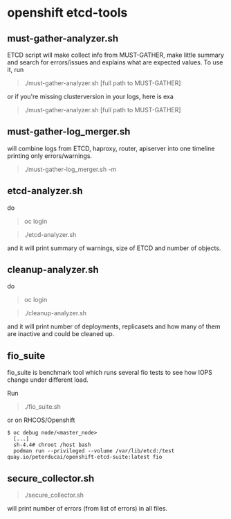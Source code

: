 # openshift etcd-tools

## must-gather-analyzer.sh

ETCD script will make collect info from MUST-GATHER, make little summary and search for errors/issues and explains what are expected values.
To use it, run

> ./must-gather-analyzer.sh [full path to MUST-GATHER]

or if you're missing clusterversion in your logs, here is exa

> ./must-gather-analyzer.sh [full path to MUST-GATHER]   



## must-gather-log_merger.sh

will combine logs from ETCD, haproxy, router, apiserver into one timeline printing only errors/warnings.

> ./must-gather-log_merger.sh -m <full path to MUST-GATHER>

## etcd-analyzer.sh

do 

> oc login

> ./etcd-analyzer.sh

and it will print summary of warnings, size of ETCD and number of objects.

## cleanup-analyzer.sh

do 

> oc login

> ./cleanup-analyzer.sh

and it will print number of deployments, replicasets and how many of them are inactive and could be cleaned up.

## fio_suite

fio_suite is benchmark tool which runs several fio tests to see how IOPS change under different load.

Run

> ./fio_suite.sh

or on RHCOS/Openshift

```
$ oc debug node/<master_node>
  [...]
  sh-4.4# chroot /host bash
  podman run --privileged --volume /var/lib/etcd:/test quay.io/peterducai/openshift-etcd-suite:latest fio
```

## secure_collector.sh

> ./secure_collector.sh <path to Must-gather or folder with logs>

will print number of errors (from list of errors) in all files.

<!-- 
> FOLLOWING TEXT IS OUTDATED AND NEED FIXES

tools to troubleshoot ETCD on Openshift 4

For easy use of container you can create alias for openshift-etcd-suite

> alias oes="podman run --volume /$(pwd):/test:Z quay.io/peterducai/openshift-etcd-suite:latest"

to build container just run

> buildah bud -t openshift-etcd-suite:latest .

*IMPORTANT*: latest version requires gnuplot and will create <timestamp> folder (with generated charts) in HOME.

## etcd.sh script

ETCD script will make collect info from ETCD pods, make little summary and search for errors/issues and explains what are expected values.

Fastest way to use it with must-gather is 

```
alias etcdcheck='podman run --privileged --volume /$(pwd):/test quay.io/peterducai/openshift-etcd-suite:latest etcd '
etcdcheck /test/<path to must-gather>
```

**You dont have to use full path, but /test/ is important**

You can either do *oc login* and then run

> chmod +x etcd.sh && ./etcd.sh

> ./etcd.sh /\<path-to-must-gather\>

or 

> podman run --privileged --volume /$(pwd):/test quay.io/peterducai/openshift-etcd-suite:latest etcd /test/\<path-to-must-gather\>


## fio_suite

fio_suite is benchmark tool which runs several fio tests to see how IOPS change under different load.

Run

> ./fio_suite.sh

or thru podman/docker

> podman run --volume /$(pwd):/test:Z quay.io/peterducai/openshift-etcd-suite:latest fio

but on RHCOS run

> podman run --privileged --volume /$(pwd):/test quay.io/peterducai/openshift-etcd-suite:latest fio

or to benchmark disk where ETCD resides

> podman run --privileged --volume /var/lib/etcd:/test quay.io/peterducai/openshift-etcd-suite:latest fio

**NOTE:** don't run it in / or /home/user as its top folder and you get Selinux error

```
podman run --privileged --volume /$(pwd):/test quay.io/peterducai/openshift-etcd-suite:latest fio
FIO SUITE version 0.1
 
WARNING: this test will run for several minutes without any progress! Please wait until it finish!
 
- [MAX CONCURRENT READ] ---
This job is a read-heavy workload with lots of parallelism that is likely to show off the device's best throughput:
 
  read: IOPS=4282, BW=268MiB/s (281MB/s)(1024MiB/3826msec)
  read: IOPS=3760, BW=235MiB/s (246MB/s)(200MiB/851msec)
- [REQUEST OVERHEAD AND SEEK TIMES] ---
This job is a latency-sensitive workload that stresses per-request overhead and seek times. Random reads.
 
  read: IOPS=258k, BW=1009MiB/s (1058MB/s)(1024MiB/1015msec)
  read: IOPS=263k, BW=1026MiB/s (1075MB/s)(200MiB/195msec)
 
- [SEQUENTIAL IOPS UNDER DIFFERENT READ/WRITE LOAD] ---
 
-- [ SINGLE JOB, 70% read, 30% write] --
 
  write: IOPS=41.6k, BW=162MiB/s (170MB/s)(308MiB/1894msec); 0 zone resets
  write: IOPS=42.5k, BW=166MiB/s (174MB/s)(59.9MiB/361msec); 0 zone resets
-- [ SINGLE JOB, 30% read, 70% write] --
 
  write: IOPS=35.7k, BW=139MiB/s (146MB/s)(140MiB/1002msec); 0 zone resets
  write: IOPS=35.4k, BW=138MiB/s (145MB/s)(715MiB/5171msec); 0 zone resets
-- [ 8 PARALLEL JOBS, 70% read, 30% write] --
 
  write: IOPS=5662, BW=22.1MiB/s (23.2MB/s)(91.4MiB/4130msec); 0 zone resets
  write: IOPS=5632, BW=22.0MiB/s (23.1MB/s)(59.6MiB/2708msec); 0 zone resets
-- [ 8 PARALLEL JOBS, 30% read, 70% write] --
 
  write: IOPS=6202, BW=24.2MiB/s (25.4MB/s)(140MiB/5765msec); 0 zone resets
  write: IOPS=6219, BW=24.3MiB/s (25.5MB/s)(485MiB/19974msec); 0 zone resets
 
- END -----------------------------------------

```



[![Docker Repository on Quay](https://quay.io/repository/peterducai/openshift-etcd-suite/status "Docker Repository on Quay")](https://quay.io/repository/peterducai/openshift-etcd-suite) -->
